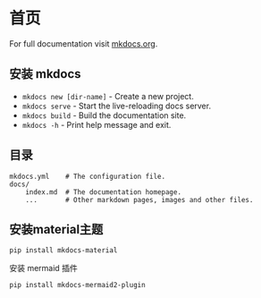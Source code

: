 # 首页

For full documentation visit [mkdocs.org](https://www.mkdocs.org).

## 安装 mkdocs

* `mkdocs new [dir-name]` - Create a new project.
* `mkdocs serve` - Start the live-reloading docs server.
* `mkdocs build` - Build the documentation site.
* `mkdocs -h` - Print help message and exit.

## 目录

    mkdocs.yml    # The configuration file.
    docs/
        index.md  # The documentation homepage.
        ...       # Other markdown pages, images and other files.

## 安装material主题

```shell
pip install mkdocs-material
```

安装 mermaid 插件

```
pip install mkdocs-mermaid2-plugin
```

